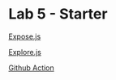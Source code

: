# Lab 5 - Starter
[Expose.js](https://alien-traveler.github.io/Lab5_Starter/expose.html)

[Explore.js](https://alien-traveler.github.io/Lab5_Starter/explore.html)

[Github Action](https://github.com/alien-traveler/introduction-to-github)